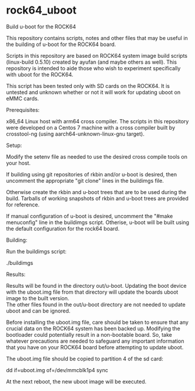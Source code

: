 # rock64_uboot 

Build u-boot for the ROCK64

This repository contains scripts, notes and other files that may be 
useful in the building of u-boot for the ROCK64 board.

Scripts in this repository are based on ROCK64 system image
build scripts (linux-build 0.5.10) created by ayufan (and maybe 
others as well).   This repository is intended to aide those who
wish to experiment specifically with uboot for the ROCK64.

This script has been tested only with SD cards on the ROCK64.  It is
untested and unknown whether or not it will work for updating 
uboot on eMMC cards.



Prerequisites:

x86_64 Linux host with arm64 cross compiler.  The scripts in this
repository were developed on a Centos 7 machine with a cross compiler 
built by crosstool-ng (using aarch64-unknown-linux-gnu target).


Setup:

Modify the setenv file as needed to use the desired cross compile 
tools on your host.

If building using git repositories of rkbin and/or u-boot is 
desired, then uncomment the appropriate "git clone" lines in the
buildimgs file.

Otherwise create the rkbin and u-boot trees that are to be used
during the build.  Tarballs of working snapshots of rkbin and 
u-boot trees are provided for reference.

If manual configuration of u-boot is desired, uncomment the 
"#make menuconfig" line in the buildimgs script.   Otherise, 
u-boot will be built using the default configuration for the
rock64 board.


Building:

Run the buildimgs script:

./buildimgs


Results:

Results will be found in the directory out/u-boot.   Updating the
boot device with the uboot.img file from that directory 
will update the boards uboot image to the built version.  
The other files found in the out/u-boot directory are not 
needed to update uboot and can be ignored.

Before installing the uboot.img file, care should be taken to 
ensure that any crucial data on the ROCK64 system has been 
backed up.  Modifying the bootloader could potentially result in
a non-bootable board.  So, take whatever precautions are needed
to safeguard any important information that you have on your ROCK64
board before attempting to update uboot.

The uboot.img file should be copied to partition 4 of the sd card:

dd if=uboot.img of=/dev/mmcblk1p4
sync

At the next reboot, the new uboot image will be executed.
